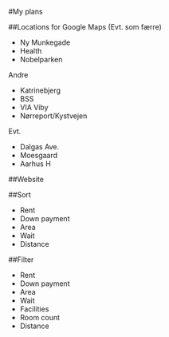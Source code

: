 
#My plans

##Locations for Google Maps
(Evt. som færre)
* Ny Munkegade
* Health
* Nobelparken

Andre
* Katrinebjerg
* BSS
* VIA Viby
* Nørreport/Kystvejen

Evt.
* Dalgas Ave.
* Moesgaard
* Aarhus H

##Website

##Sort
* Rent
* Down payment
* Area
* Wait
* Distance

##Filter
* Rent
* Down payment
* Area
* Wait
* Facilities
* Room count
* Distance
